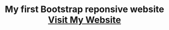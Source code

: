 <h1 align="center">
  <br>
  My first Bootstrap reponsive website
  <br>
  <a href="https://doureydkhelalef.github.io/my-first-website/" target="_blank">Visit My Website</a>
  <br>
  <br>
</h1>
